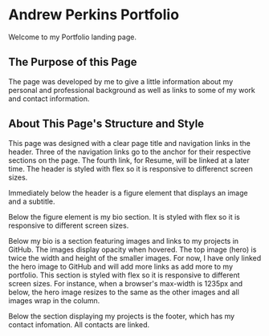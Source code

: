 # Andrew Perkins Portfolio

Welcome to my Portfolio landing page.

## The Purpose of this Page

The page was developed by me to give a little information about my personal and professional background as well as links to some of my work and contact information.

## About This Page's Structure and Style

This page was designed with a clear page title and navigation links in the header. Three of the navigation links go to the anchor for their respective sections on the page. The fourth link, for Resume, will be linked at a later time. The header is styled with flex so it is responsive to differenct screen sizes.

Immediately below the header is a figure element that displays an image and a subtitle.

Below the figure element is my bio section. It is styled with flex so it is responsive to different screen sizes.

Below my bio is a section featuring images and links to my projects in GitHub. The images display opacity when hovered. The top image (hero) is twice the width and height of the smaller images. For now, I have only linked the hero image to GitHub and will add more links as add more to my portfolio. This section is styled with flex so it is responsive to different screen sizes. For instance, when a browser's max-width is 1235px and below, the hero image resizes to the same as the other images and all images wrap in the column.

Below the section displaying my projects is the footer, which has my contact infomation. All contacts are linked.
